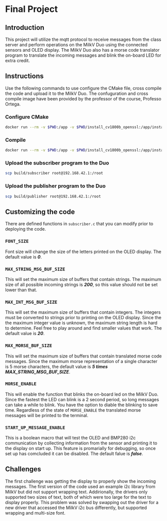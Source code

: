 # Final Project

## Introduction

This project will utilize the mqtt protocol to receive messages from the class server and perform operations on the MilkV Duo using the connected sensors and OLED display. The MilkV Duo also has a morse code translator program to translate the incoming messages and blink the on-board LED for extra credit.

## Instructions

Use the following commands to use configure the CMake file, cross compile the code and upload it to the MilkV Duo. The confuguration and cross compile image have been provided by the professor of the course, Professo Ortega.

### Configure CMake

```bash
docker run --rm -v $PWD:/app -v $PWD/install_cv1800b_openssl:/app/install_cv1800b_openssl -v $PWD/install_cv1800b_cjson:/app/install_cv1800b_cjson -v $PWD/install_cv1800b_mqtt:/app/install_cv1800b_mqtt ejortega/duo-sdk bash -c "mkdir build && cd build && cmake -DCMAKE_TOOLCHAIN_FILE=/app/milkv_duo.cmake .."
```

### Compile

```bash
docker run --rm -v $PWD:/app -v $PWD/install_cv1800b_openssl:/app/install_cv1800b_openssl -v $PWD/install_cv1800b_cjson:/app/install_cv1800b_cjson -v $PWD/install_cv1800b_mqtt:/app/install_cv1800b_mqtt ejortega/duo-sdk bash -c "cd build && make"
```

### Upload the subscriber program to the Duo

```bash
scp build/subscriber root@192.168.42.1:/root
```

### Upload the publisher program to the Duo

```bash
scp build/publisher root@192.168.42.1:/root
```

## Customizing the code

There are defined functions in `subscriber.c` that you can modify prior to deploying the code.

### `FONT_SIZE`

Font size will change the size of the letters printed on the OLED display. The default value is ***0***.

### `MAX_STRING_MSG_BUF_SIZE`

This will set the maximum size of buffers that contain strings. The maximum size of all possible incoming strings is ***200***, so this value should not be set lower than that.

### `MAX_INT_MSG_BUF_SIZE`

This will set the maximum size of buffers that contain integers. The integers must be converted to strings prior to printing on the OLED display. Since the the maximum integer value is unknown, the maximum string length is hard to determine. Feel free to play around and find smaller values that work. The default value is ***20***.

### `MAX_MORSE_BUF_SIZE`

This will set the maximum size of buffers that contain translated morse code messages. Since the maximum morse representation of a single character is 5 morse characters, the default value is ***5 times MAX_STRING_MSG_BUF_SIZE***.

### `MORSE_ENABLE`

This will enable the function that blinks the on-board led on the MilkV Duo. Since the fastest the LED can blink is a 2 second period, so long messages can take a while to blink. You have the option to diable the blinking to save time. Regardless of the state of `MORSE_ENABLE` the translated morse messages will be printed to the terminal.

### `START_UP_MESSAGE_ENABLE`

This is a boolean macro that will test the OLED and BMP280 i2c communication by collecting information from the sensor and printing it to the display on start up. This feature is promarially for debugging, so once set up has comcluded it can be disabled. The default falue is ***false***.

## Challenges

The first challenge was getting the display to properly show the incoming messages. The first version of the code used an example i2c library from MilkV but did not support wrapping text. Addirionally, the drivers only supported two sizes of text, both of which were too large for the text to display properly. This problem was solved by swapping out the driver for a new driver that accessed the MilkV i2c bus differently, but supported wrapping and multi-size font.
